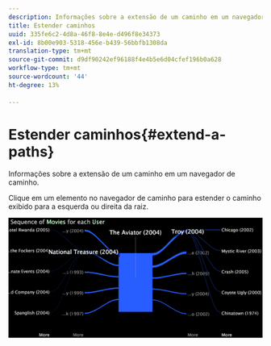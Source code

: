 ```yaml
---
description: Informações sobre a extensão de um caminho em um navegador de caminho.
title: Estender caminhos
uuid: 335fe6c2-4d8a-46f8-8e4e-d496f8e34373
exl-id: 8b00e903-5318-456e-b439-56bbfb1308da
translation-type: tm+mt
source-git-commit: d9df90242ef96188f4e4b5e6d04cfef196b0a628
workflow-type: tm+mt
source-wordcount: '44'
ht-degree: 13%

---
```


# Estender caminhos{#extend-a-paths}

Informações sobre a extensão de um caminho em um navegador de caminho.

Clique em um elemento no navegador de caminho para estender o caminho exibido para a esquerda ou direita da raiz.

![](assets/vis_PathBrowser_ExplorePaths.png)
